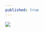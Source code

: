 ```yaml
---
published: true
---
```

![]({{site.baseurl}}/https://miro.medium.com/max/875/1*lDUijOPp-YOa4IajsdvdJg.jpeg)